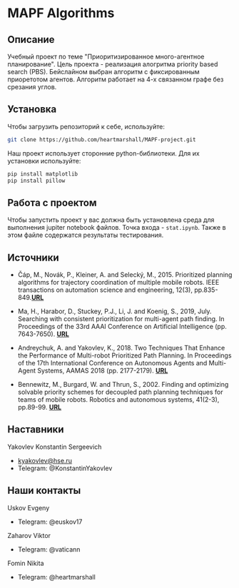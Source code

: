 # MAPF Algorithms

## Описание

Учебный проект по теме "Приоритизированное много-агентное планирование". Цель проекта - реализация алогритма priority based search (PBS). Бейслайном выбран  алгоритм с фиксированным приоретотом агентов. Алгоритм работает на 4-х связанном графе без срезания углов. 

## Установка

Чтобы загрузить репозиторий к себе, используйте:

```bash
git clone https://github.com/heartmarshall/MAPF-project.git
```

Наш проект использует сторонние python-библиотеки. Для их установки используйте:

```bash
pip install matplotlib
pip install pillow
```

## Работа с проектом

Чтобы запустить проект у вас должна быть установлена среда для выполнения jupiter notebook файлов. Точка входа - `stat.ipynb`. Также в этом файле содержатся результаты тестирования.

## Источники

- Čáp, M., Novák, P., Kleiner, A. and Selecký, M., 2015. Prioritized planning algorithms for trajectory coordination of multiple mobile robots. IEEE transactions on automation science and engineering, 12(3), pp.835-849.[**URL**](https://arxiv.org/pdf/1409.2399)

- Ma, H., Harabor, D., Stuckey, P.J., Li, J. and Koenig, S., 2019, July. Searching with consistent prioritization for multi-agent path finding. In Proceedings of the 33rd AAAI Conference on Artificial Intelligence (pp. 7643-7650). [**URL**](https://ojs.aaai.org/index.php/AAAI/article/download/4758/4636)
		
- Andreychuk, A. and Yakovlev, K., 2018. Two Techniques That Enhance the Performance of Multi-robot Prioritized Path Planning. In Proceedings of the 17th International Conference on Autonomous Agents and Multi-Agent Systems, AAMAS 2018 (pp. 2177-2179). [**URL**](https://ifaamas.org/Proceedings/aamas2018/pdfs/p2177.pdf)

- Bennewitz, M., Burgard, W. and Thrun, S., 2002. Finding and optimizing solvable priority schemes for decoupled path planning techniques for teams of mobile robots. Robotics and autonomous systems, 41(2-3), pp.89-99. [**URL**](http://www2.informatik.uni-freiburg.de/~burgard/postscripts/bennewitz_raas02.pdf)

## Наставники

Yakovlev Konstantin Sergeevich

- kyakovlev@hse.ru
- Telegram: @KonstantinYakovlev

## Наши контакты

Uskov Evgeny
- Telegram: @euskov17

Zaharov Viktor
- Telegram: @vaticann

Fomin Nikita
- Telegram: @heartmarshall